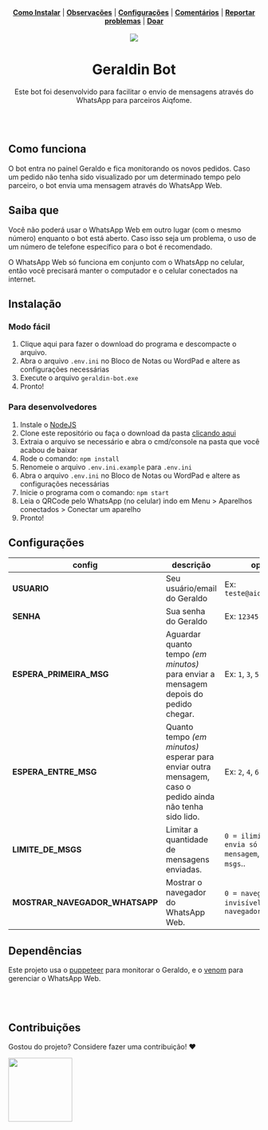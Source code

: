 <div align="center">
  <a href="#instalação"><b>Como Instalar</b></a> | 
  <a href="#saiba-que"><b>Observações</b></a> | 
  <a href="#configurações"><b>Configurações</b></a> | 
  <a href="https://github.com/renandecarlo/geraldin-bot/discussions"><b>Comentários</b></a> | 
  <a href="https://github.com/renandecarlo/geraldin-bot/issues"><b>Reportar problemas</b></a> | 
  <a href="#doar"><b>Doar</b></a>
  <br /><br />
  <img src="https://user-images.githubusercontent.com/6974980/127627282-7f157406-0bce-4d3c-ae96-c0b8795467ed.png" /><br />
  <h1>Geraldin Bot</h1>
  <p>Este bot foi desenvolvido para facilitar o envio de mensagens através do WhatsApp para parceiros Aiqfome.</p>
 </div>
 <br /><br />


## Como funciona
O bot entra no painel Geraldo e fica monitorando os novos pedidos. Caso um pedido não tenha sido visualizado por um determinado tempo pelo parceiro, o bot envia uma mensagem através do WhatsApp Web.

## Saiba que

Você não poderá usar o WhatsApp Web em outro lugar (com o mesmo número) enquanto o bot está aberto. Caso isso seja um problema, o uso de um número de telefone específico para o bot é recomendado.

O WhatsApp Web só funciona em conjunto com o WhatsApp no celular, então você precisará manter o computador e o celular conectados na internet.

## Instalação
### Modo fácil
1. Clique aqui para fazer o download do programa e descompacte o arquivo.
2. Abra o arquivo `.env.ini` no Bloco de Notas ou WordPad e altere as configurações necessárias
3. Execute o arquivo `geraldin-bot.exe`
4. Pronto!
### Para desenvolvedores
1. Instale o [NodeJS](https://nodejs.dev/)
2. Clone este repositório ou faça o download da pasta [clicando aqui](https://github.com/renandecarlo/geraldin-bot/archive/refs/heads/main.zip)
3. Extraia o arquivo se necessário e abra o cmd/console na pasta que você acabou de baixar
4. Rode o comando: `npm install`
5. Renomeie o arquivo `.env.ini.example` para `.env.ini`
6. Abra o arquivo `.env.ini` no Bloco de Notas ou WordPad e altere as configurações necessárias
7. Inicie o programa com o comando: `npm start`
8. Leia o QRCode pelo WhatsApp (no celular) indo em Menu > Aparelhos conectados > Conectar um aparelho
9. Pronto!

## Configurações
| config | descrição | opções |
|--|--|--|
| **USUARIO** | Seu usuário/email do Geraldo | Ex: `teste@aiqfome.com.br`|
| **SENHA** | Sua senha do Geraldo | Ex: `12345`|
| **ESPERA_PRIMEIRA_MSG** | Aguardar quanto tempo *(em minutos)* para enviar a mensagem depois do pedido chegar. | Ex: `1`, `3`, `5` (minutos)|
| **ESPERA_ENTRE_MSG** | Quanto tempo *(em minutos)* esperar para enviar outra mensagem, caso o pedido ainda não tenha sido lido. | Ex: `2`, `4`, `6` (minutos)|
| **LIMITE_DE_MSGS** | Limitar a quantidade de mensagens enviadas. | `0 = ilimitado`, `1 = envia só a primeira mensagem`, `2 = 2 msgs`..|
| **MOSTRAR_NAVEGADOR_WHATSAPP** | Mostrar o navegador do WhatsApp Web. | `0 = navegador fica invisível`, `1 = navegador visível`|


## Dependências
Este projeto usa o [puppeteer](https://github.com/puppeteer/puppeteer) para monitorar o Geraldo, e o [venom](https://github.com/orkestral/venom) para gerenciar o WhatsApp Web.

<br /><br />

## Contribuições
Gostou do projeto? Considere fazer uma contribuição! ❤️

<a href="https://picpay.me/renandecarlo" target="_blank">
  <img src="https://user-images.githubusercontent.com/6974980/127633110-839b2ec2-e485-4b22-8eeb-59d133d6dc0f.png" width="128" />
</a>